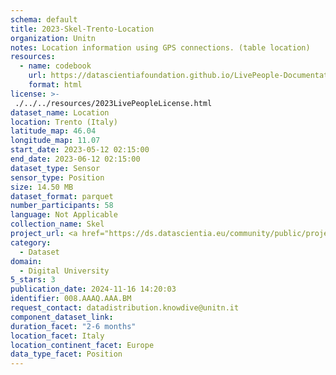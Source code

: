 ```yaml
---
schema: default
title: 2023-Skel-Trento-Location
organization: Unitn
notes: Location information using GPS connections. (table location)
resources:
  - name: codebook
    url: https://datascientiafoundation.github.io/LivePeople-Documentation/codebooks/2023_SKEL_Trento_location.html
    format: html
license: >-
 ./../../resources/2023LivePeopleLicense.html
dataset_name: Location
location: Trento (Italy)
latitude_map: 46.04
longitude_map: 11.07
start_date: 2023-05-12 02:15:00
end_date: 2023-06-12 02:15:00
dataset_type: Sensor
sensor_type: Position
size: 14.50 MB
dataset_format: parquet
number_participants: 58
language: Not Applicable
collection_name: Skel
project_url: <a href="https://ds.datascientia.eu/community/public/projects/">https://ds.datascientia.eu/community/public/projects/</a>
category: 
  - Dataset
domain: 
  - Digital University
5_stars: 3
publication_date: 2024-11-16 14:20:03
identifier: 008.AAAQ.AAA.BM
request_contact: datadistribution.knowdive@unitn.it
component_dataset_link: 
duration_facet: "2-6 months"
location_facet: Italy
location_continent_facet: Europe
data_type_facet: Position
---
```

